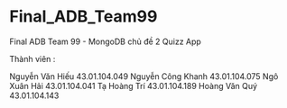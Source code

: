 # Final_ADB_Team99

Final ADB Team 99 - MongoDB chủ đề 2 Quizz App

Thành viên :

Nguyễn Văn Hiếu			43.01.104.049
Nguyễn Công Khanh		43.01.104.075
Ngô Xuân Hải			43.01.104.041
Tạ Hoàng Trí			43.01.104.189
Hoàng Văn Quý			43.01.104.143

